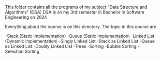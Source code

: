 This folder contains all the programs of  my subject "Data Structure and Algorithms" (DSA)
DSA is on my 3rd semester in Bachelor in Software Engineering on 2024

Everything about the course is on this directory. The topic in this course are 

-Stack (Static Implementation)
-Queue (Static Implementation)
-Linked List (Dynamic Implementation)
    -Singly Linked List
    -Stack as Linked List
    -Queue as Linked List
    -Doubly Linked List
-Trees
-Sorting
    -Bubble Sorting
    -Selection Sorting

